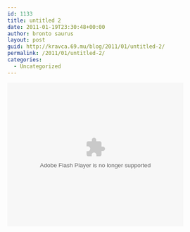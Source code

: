 ```yaml
---
id: 1133
title: untitled 2
date: 2011-01-19T23:30:48+00:00
author: bronto saurus
layout: post
guid: http://kravca.69.mu/blog/2011/01/untitled-2/
permalink: /2011/01/untitled-2/
categories:
  - Uncategorized
---
```

<OBJECT classid="clsid:D27CDB6E-AE6D-11cf-96B8-444553540000" codebase="http://download.macromedia.com/pub/shockwave/cabs/flash/swflash.cab#version=6,0,0,0" WIDTH="400" HEIGHT="326" ALIGN="">
  <PARAM NAME="movie" VALUE="http://static.popotnik.rtvslo.si/video/VideoPlayer.swf?lang=si&#038;videourl=http%3A%2F%2Fmedia.popotnik.rtvslo.si%2F43544%2Foriginals%2Ff7cb91f37f00000101e139d9a025d202.flv&#038;thumb=http%3A%2F%2Fmedia.popotnik.rtvslo.si%2F43544%2Fcropped%2Fweb-f7cb91f37f00000101e139d9a025d202.jpg&#038;relatedId=19007&#038;debugMode=false&#038;scaleMode=scale" />
  
  <PARAM NAME="quality" VALUE="high" />
  
  <PARAM NAME="bgcolor" VALUE="#ffffff" />
  
  <PARAM NAME="lang" VALUE="si" />
  
  <PARAM NAME="relatedId" VALUE="19007" />
  
  <PARAM NAME="allowFullScreen" VALUE="true" />
  
  <PARAM NAME="videourl" VALUE="http://media.popotnik.rtvslo.si/43544/originals/f7cb91f37f00000101e139d9a025d202.flv" />
  
  <PARAM NAME="thumb" VALUE="http://media.popotnik.rtvslo.si/43544/cropped/web-f7cb91f37f00000101e139d9a025d202.jpg" />
  
  <PARAM NAME="debugMode" VALUE="false" />
  
  <PARAM NAME="scaleMode" VALUE="scale" />
  
  <EMBED src="http://static.popotnik.rtvslo.si/video/VideoPlayer.swf?lang=si&#038;videourl=http%3A%2F%2Fmedia.popotnik.rtvslo.si%2F43544%2Foriginals%2Ff7cb91f37f00000101e139d9a025d202.flv&#038;thumb=http%3A%2F%2Fmedia.popotnik.rtvslo.si%2F43544%2Fcropped%2Fweb-f7cb91f37f00000101e139d9a025d202.jpg&#038;relatedId=19007&#038;debugMode=false&#038;scaleMode=scale" quality="high" bgcolor="#FFFFFF" allowFullScreen="true" WIDTH="400" HEIGHT="326" ALIGN="" TYPE="application/x-shockwave-flash" PLUGINSPAGE="http://www.macromedia.com/go/getflashplayer">
  </EMBED>
</OBJECT>